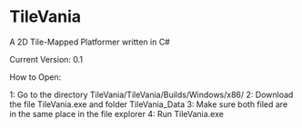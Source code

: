 # TileVania
A 2D Tile-Mapped Platformer written in C#

Current Version: 0.1

How to Open:

1: Go to the directory TileVania/TileVania/Builds/Windows/x86/
2: Download the file TileVania.exe and folder TileVania_Data
3: Make sure both filed are in the same place in the file explorer
4: Run TileVania.exe
